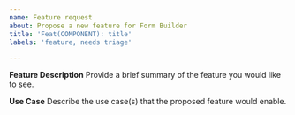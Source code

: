```yaml
---
name: Feature request
about: Propose a new feature for Form Builder
title: 'Feat(COMPONENT): title'
labels: 'feature, needs triage'

---
```


**Feature Description**
Provide a brief summary of the feature you would like to see.

**Use Case**
Describe the use case(s) that the proposed feature would enable.
